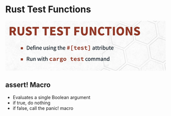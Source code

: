 # Rust Test Functions

![rust-test-functions.png](image/rust-test-functions.png)

## assert! Macro

* Evaluates a single Boolean argument
* if true, do nothing
* if false, call the panic! macro